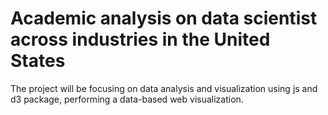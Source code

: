 # Academic analysis on data scientist across industries in the United States 

The project will be focusing on data analysis and visualization using js and d3 package, performing a data-based web visualization.
